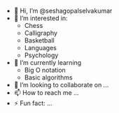 - 👋 Hi, I’m @seshagopalselvakumar
- 👀 I’m interested in:
    - Chess
    - Calligraphy
    - Basketball
    - Languages
    - Psychology 
- 🌱 I’m currently learning
    - Big O notation
    - Basic algorithms 
- 💞️ I’m looking to collaborate on ...
- 📫 How to reach me ...
- ⚡ Fun fact: ...
